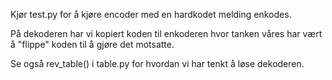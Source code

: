 Kjør test.py for å kjøre encoder med en hardkodet melding enkodes. 

På dekoderen har vi kopiert koden til enkoderen hvor tanken våres har vært 
å "flippe" koden til å gjøre det motsatte. 

Se også rev_table() i table.py for hvordan vi har tenkt å løse dekoderen.

 
